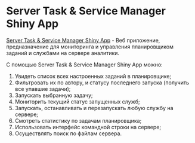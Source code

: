 # Server Task & Service Manager Shiny App

[Server Task & Service Manager Shiny App](http://94.130.22.47:3838/) - Веб приложение, предназначение для мониторинга и управления планировщиком заданий и службами на сервере аналитики.

С помощью Server Task & Service Manager Shiny App можно:

1. Увидеть список всех настроенных заданий в планировщике;
2. Фильтровать их по автору, и статусу последнего запуска (получить все упавшие задачи);
3. Запускать выбранную задачу;
4. Мониторить текущий статус запущенных служб;
5. Запускать, останавливать и перезапускать любую службу на сервере;
6. Смотреть статистику по задачам планировщика;
7. Использовать интерфейс командной строки на сервере;
8. Осуществлять поиск по файлам сервера.
